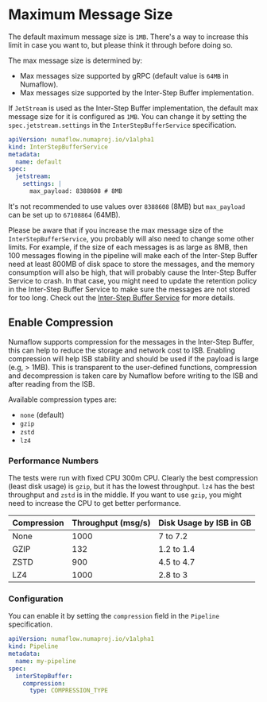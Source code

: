 # Maximum Message Size

The default maximum message size is `1MB`. There's a way to increase this limit in case you want to, but please think it
through before doing so.

The max message size is determined by:

- Max messages size supported by gRPC (default value is `64MB` in Numaflow).
- Max messages size supported by the Inter-Step Buffer implementation.

If `JetStream` is used as the Inter-Step Buffer implementation, the default max message size for it is configured as `1MB`.
You can change it by setting the `spec.jetstream.settings` in the `InterStepBufferService` specification.

```yaml
apiVersion: numaflow.numaproj.io/v1alpha1
kind: InterStepBufferService
metadata:
  name: default
spec:
  jetstream:
    settings: |
      max_payload: 8388608 # 8MB
```

It's not recommended to use values over `8388608` (8MB) but `max_payload` can be set up to `67108864` (64MB).

Please be aware that if you increase the max message size of the `InterStepBufferService`, you probably will also need to
change some other limits. For example, if the size of each messages is as large as 8MB, then 100 messages flowing in the 
pipeline will make each of the Inter-Step Buffer need at least 800MB of disk space to store the messages, and the memory
consumption will also be high, that will probably cause the Inter-Step Buffer Service to crash. In that case, you might 
need to update the retention policy in the Inter-Step Buffer Service to make sure the messages are not stored for too long.
Check out the [Inter-Step Buffer Service](../../../core-concepts/inter-step-buffer-service.md#buffer-configuration) for more details.

## Enable Compression

Numaflow supports compression for the messages in the Inter-Step Buffer, this can help to reduce the storage and network
cost to ISB. Enabling compression will help ISB stability and should be used if the payload is large (e.g, > 1MB).
This is transparent to the user-defined functions, compression and decompression is taken care by Numaflow before writing
to the ISB and after reading from the ISB.

Available compression types are:
- `none` (default)
- `gzip`
- `zstd`
- `lz4`

### Performance Numbers

The tests were run with fixed CPU 300m CPU. Clearly the best compression (least disk usage) is `gzip`, but it has the
lowest throughput. `lz4` has the best throughput and `zstd` is in the middle. If you want to use `gzip`, you might need to
increase the CPU to get better performance.

| Compression | Throughput (msg/s) | Disk Usage by ISB in GB | 
|-------------|--------------------|-------------------------|
| None        | 1000               | 7 to 7.2                |
| GZIP        | 132                | 1.2 to 1.4              |
| ZSTD        | 900                | 4.5 to 4.7              |
| LZ4         | 1000               | 2.8 to 3                |

### Configuration

You can enable it by setting the `compression` field in the `Pipeline` specification.

```yaml
apiVersion: numaflow.numaproj.io/v1alpha1
kind: Pipeline
metadata:
  name: my-pipeline
spec:
  interStepBuffer:
    compression:
      type: COMPRESSION_TYPE
``` 



